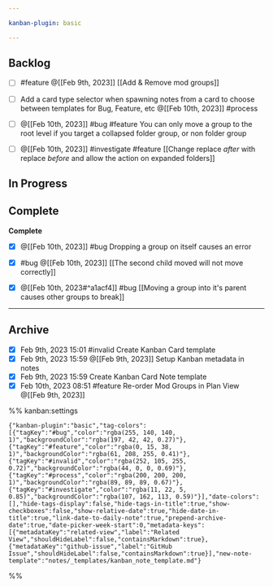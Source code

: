 ```yaml
---

kanban-plugin: basic

---
```


## Backlog

- [ ] #feature @[[Feb 9th, 2023]] [[Add & Remove mod groups]]
- [ ] Add a card type selector when spawning notes from a card to choose between templates for Bug, Feature, etc @[[Feb 10th, 2023]] #process
- [ ] @[[Feb 10th, 2023]] #bug #feature You can only move a group to the root level if you target a collapsed folder group, or non folder group
- [ ] @[[Feb 10th, 2023]] #investigate #feature [[Change  replace _after_  with  replace _before_  and allow the action on expanded folders]]


## In Progress



## Complete

**Complete**
- [x] @[[Feb 10th, 2023]] #bug Dropping a group on itself causes an error
- [x] #bug @[[Feb 10th, 2023]] [[The second child moved will not move correctly]]
- [x] @[[Feb 10th, 2023#^a1acf4]] #bug [[Moving a group into it's parent causes other groups to break]]


***

## Archive

- [x] Feb 9th, 2023 15:01 #invalid Create Kanban Card template
- [x] Feb 9th, 2023 15:59 @[[Feb 9th, 2023]] Setup Kanban metadata in notes
- [x] Feb 9th, 2023 15:59 Create Kanban Card Note template
- [x] Feb 10th, 2023 08:51 #feature Re-order Mod Groups in Plan View @[[Feb 9th, 2023]]

%% kanban:settings
```
{"kanban-plugin":"basic","tag-colors":[{"tagKey":"#bug","color":"rgba(255, 140, 140, 1)","backgroundColor":"rgba(197, 42, 42, 0.27)"},{"tagKey":"#feature","color":"rgba(0, 15, 38, 1)","backgroundColor":"rgba(61, 208, 255, 0.41)"},{"tagKey":"#invalid","color":"rgba(252, 105, 255, 0.72)","backgroundColor":"rgba(44, 0, 0, 0.69)"},{"tagKey":"#process","color":"rgba(200, 200, 200, 1)","backgroundColor":"rgba(89, 89, 89, 0.67)"},{"tagKey":"#investigate","color":"rgba(11, 22, 5, 0.85)","backgroundColor":"rgba(107, 162, 113, 0.59)"}],"date-colors":[],"hide-tags-display":false,"hide-tags-in-title":true,"show-checkboxes":false,"show-relative-date":true,"hide-date-in-title":true,"link-date-to-daily-note":true,"prepend-archive-date":true,"date-picker-week-start":0,"metadata-keys":[{"metadataKey":"related-view","label":"Related View","shouldHideLabel":false,"containsMarkdown":true},{"metadataKey":"github-issue","label":"GitHub Issue","shouldHideLabel":false,"containsMarkdown":true}],"new-note-template":"notes/_templates/kanban_note_template.md"}
```
%%